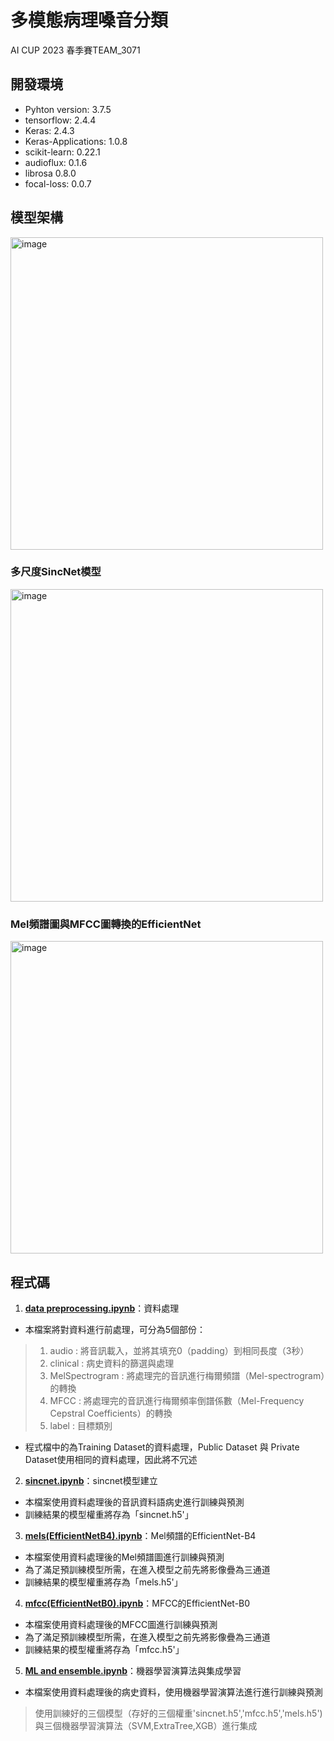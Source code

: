 # 多模態病理嗓音分類
AI CUP 2023 春季賽TEAM_3071

## 開發環境
* Pyhton version: 3.7.5
* tensorflow: 2.4.4
* Keras: 2.4.3
* Keras-Applications: 1.0.8
* scikit-learn: 0.22.1
* audioflux: 0.1.6
* librosa 0.8.0
* focal-loss: 0.0.7

## 模型架構
<img width="500" alt="image" src="https://github.com/14sail/Pathological-Voice-Classification/assets/112383122/f30c4827-a69b-40df-b1fc-af686de3e516">

### 多尺度SincNet模型
<img width="500" alt="image" src="https://github.com/14sail/Pathological-Voice-Classification/assets/112383122/df19b8da-affc-461c-b772-4540a37e16da">

### Mel頻譜圖與MFCC圖轉換的EfficientNet
<img width="500" alt="image" src="https://github.com/14sail/Pathological-Voice-Classification/assets/112383122/b305db18-a796-4302-bcd2-18cb6466e513">

## 程式碼
1. [**data preprocessing.ipynb**](https://github.com/14sail/Pathological-Voice-Classification/blob/main/data%20preprocessing.ipynb)：資料處理
  * 本檔案將對資料進行前處理，可分為5個部份：
  > 1. audio : 將音訊載入，並將其填充0（padding）到相同長度（3秒）
  > 2. clinical : 病史資料的篩選與處理
  > 3. MelSpectrogram : 將處理完的音訊進行梅爾頻譜（Mel-spectrogram）的轉換
  > 4. MFCC : 將處理完的音訊進行梅爾頻率倒譜係數（Mel-Frequency Cepstral Coefficients）的轉換
  > 5. label : 目標類別
  * 程式檔中的為Training Dataset的資料處理，Public Dataset 與 Private Dataset使用相同的資料處理，因此將不冗述

2. [**sincnet.ipynb**](https://github.com/14sail/Pathological-Voice-Classification/blob/main/sincnet.ipynb)：sincnet模型建立
  * 本檔案使用資料處理後的音訊資料語病史進行訓練與預測
  * 訓練結果的模型權重將存為「sincnet.h5'」

3. [**mels(EfficientNetB4).ipynb**](https://github.com/14sail/Pathological-Voice-Classification/blob/main/mels(EfficientNetB4).ipynb)：Mel頻譜的EfficientNet-B4
  * 本檔案使用資料處理後的Mel頻譜圖進行訓練與預測
  * 為了滿足預訓練模型所需，在進入模型之前先將影像疊為三通道
  * 訓練結果的模型權重將存為「mels.h5'」
  
4. [**mfcc(EfficientNetB0).ipynb**](https://github.com/14sail/Pathological-Voice-Classification/blob/main/mfcc(EfficientNetB0).ipynb)：MFCC的EfficientNet-B0
  * 本檔案使用資料處理後的MFCC圖進行訓練與預測
  * 為了滿足預訓練模型所需，在進入模型之前先將影像疊為三通道
  * 訓練結果的模型權重將存為「mfcc.h5'」

5. [**ML and ensemble.ipynb**](https://github.com/14sail/Pathological-Voice-Classification/blob/main/ML%20and%20ensemble.ipynb)：機器學習演算法與集成學習
  * 本檔案使用資料處理後的病史資料，使用機器學習演算法進行進行訓練與預測
  > 使用訓練好的三個模型（存好的三個權重'sincnet.h5','mfcc.h5','mels.h5')與三個機器學習演算法（SVM,ExtraTree,XGB）進行集成
